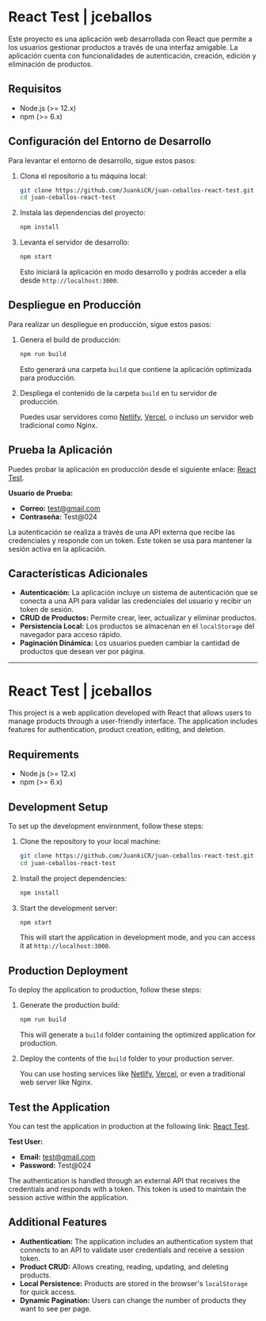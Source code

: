 # React Test | jceballos

Este proyecto es una aplicación web desarrollada con React que permite a los usuarios gestionar productos a través de una interfaz amigable. La aplicación cuenta con funcionalidades de autenticación, creación, edición y eliminación de productos. 

## Requisitos

- Node.js (>= 12.x)
- npm (>= 6.x)

## Configuración del Entorno de Desarrollo

Para levantar el entorno de desarrollo, sigue estos pasos:

1. Clona el repositorio a tu máquina local:

    ```bash
    git clone https://github.com/JuankiCR/juan-ceballos-react-test.git
    cd juan-ceballos-react-test
    ```

2. Instala las dependencias del proyecto:

    ```bash
    npm install
    ```

3. Levanta el servidor de desarrollo:

    ```bash
    npm start
    ```

    Esto iniciará la aplicación en modo desarrollo y podrás acceder a ella desde `http://localhost:3000`.

## Despliegue en Producción

Para realizar un despliegue en producción, sigue estos pasos:

1. Genera el build de producción:

    ```bash
    npm run build
    ```

    Esto generará una carpeta `build` que contiene la aplicación optimizada para producción.

2. Despliega el contenido de la carpeta `build` en tu servidor de producción.

    Puedes usar servidores como [Netlify](https://www.netlify.com/), [Vercel](https://vercel.com/), o incluso un servidor web tradicional como Nginx.

## Prueba la Aplicación

Puedes probar la aplicación en producción desde el siguiente enlace: [React Test](https://react-test.juankicr.dev/#/).

**Usuario de Prueba:**

- **Correo:** test@gmail.com
- **Contraseña:** Test@024

La autenticación se realiza a través de una API externa que recibe las credenciales y responde con un token. Este token se usa para mantener la sesión activa en la aplicación.

## Características Adicionales

- **Autenticación:** La aplicación incluye un sistema de autenticación que se conecta a una API para validar las credenciales del usuario y recibir un token de sesión.
- **CRUD de Productos:** Permite crear, leer, actualizar y eliminar productos.
- **Persistencia Local:** Los productos se almacenan en el `localStorage` del navegador para acceso rápido.
- **Paginación Dinámica:** Los usuarios pueden cambiar la cantidad de productos que desean ver por página.

---

# React Test | jceballos

This project is a web application developed with React that allows users to manage products through a user-friendly interface. The application includes features for authentication, product creation, editing, and deletion.

## Requirements

- Node.js (>= 12.x)
- npm (>= 6.x)

## Development Setup

To set up the development environment, follow these steps:

1. Clone the repository to your local machine:

    ```bash
    git clone https://github.com/JuankiCR/juan-ceballos-react-test.git
    cd juan-ceballos-react-test
    ```

2. Install the project dependencies:

    ```bash
    npm install
    ```

3. Start the development server:

    ```bash
    npm start
    ```

    This will start the application in development mode, and you can access it at `http://localhost:3000`.

## Production Deployment

To deploy the application to production, follow these steps:

1. Generate the production build:

    ```bash
    npm run build
    ```

    This will generate a `build` folder containing the optimized application for production.

2. Deploy the contents of the `build` folder to your production server.

    You can use hosting services like [Netlify](https://www.netlify.com/), [Vercel](https://vercel.com/), or even a traditional web server like Nginx.

## Test the Application

You can test the application in production at the following link: [React Test](https://react-test.juankicr.dev/#/).

**Test User:**

- **Email:** test@gmail.com
- **Password:** Test@024

The authentication is handled through an external API that receives the credentials and responds with a token. This token is used to maintain the session active within the application.

## Additional Features

- **Authentication:** The application includes an authentication system that connects to an API to validate user credentials and receive a session token.
- **Product CRUD:** Allows creating, reading, updating, and deleting products.
- **Local Persistence:** Products are stored in the browser's `localStorage` for quick access.
- **Dynamic Pagination:** Users can change the number of products they want to see per page.